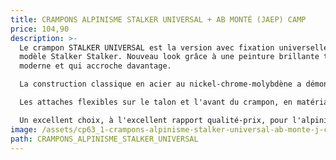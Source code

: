 ```yaml
---
title: CRAMPONS ALPINISME STALKER UNIVERSAL + AB MONTÉ (JAEP) CAMP
price: 104,90
description: >-
  Le crampon STALKER UNIVERSAL est la version avec fixation universelle du
  modèle Stalker Stalker. Nouveau look grâce à une peinture brillante très
  moderne et qui accroche davantage.

  La construction classique en acier au nickel-chrome-molybdène a démontré sa résistance à l'épreuve du temps.

  Les attaches flexibles sur le talon et l'avant du crampon, en matériau thermoplastique, et la nouvelle sangle robuste en nylon avec boucles métalliques, le rendent adapté à quasiment toutes les chaussures.

  Un excellent choix, à l'excellent rapport qualité-prix, pour l'alpinisme en général et les randonnées sur glacier.
image: /assets/cp63_1-crampons-alpinisme-stalker-universal-ab-monte-j-camp.jpg
path: CRAMPONS_ALPINISME_STALKER_UNIVERSAL
---
```

